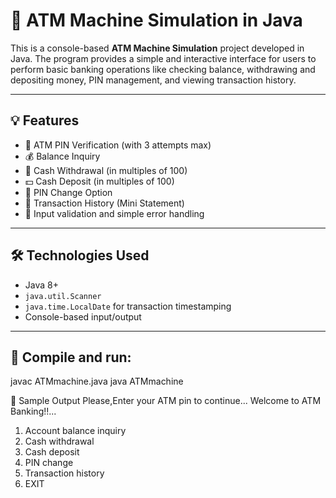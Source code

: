 # 🏧 ATM Machine Simulation in Java

This is a console-based **ATM Machine Simulation** project developed in Java. The program provides a simple and interactive interface for users to perform basic banking operations like checking balance, withdrawing and depositing money, PIN management, and viewing transaction history.

---

## 💡 Features

- 🔐 ATM PIN Verification (with 3 attempts max)
- 💰 Balance Inquiry
- 💸 Cash Withdrawal (in multiples of 100)
- 💵 Cash Deposit (in multiples of 100)
- 🔄 PIN Change Option
- 📜 Transaction History (Mini Statement)
- 🧠 Input validation and simple error handling

---

## 🛠️ Technologies Used

- Java 8+
- `java.util.Scanner`
- `java.time.LocalDate` for transaction timestamping
- Console-based input/output

---

## 📁 Compile and run:
javac ATMmachine.java
java ATMmachine

📝 Sample Output
Please,Enter your ATM pin to continue...
Welcome to ATM Banking!!...
1. Account balance inquiry
2. Cash withdrawal
3. Cash deposit
4. PIN change
5. Transaction history
6. EXIT


